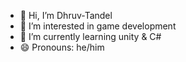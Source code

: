 - 👋 Hi, I’m Dhruv-Tandel
- 👀 I’m interested in game development
- 🌱 I’m currently learning unity & C#
- 😄 Pronouns: he/him

<!---
Dhruv-Tandel/Dhruv-Tandel is a ✨ special ✨ repository because its `README.md` (this file) appears on your GitHub profile.
You can click the Preview link to take a look at your changes.
--->
